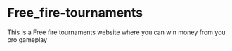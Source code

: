 # Free_fire-tournaments
This is a Free fire tournaments website where you can win money from you pro gameplay 
